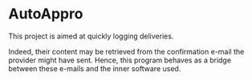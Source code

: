 AutoAppro
=========

This project is aimed at quickly logging deliveries.

Indeed, their content may be retrieved from the confirmation e-mail
the provider might have sent.
Hence, this program behaves as a bridge between these e-mails
and the inner software used.
